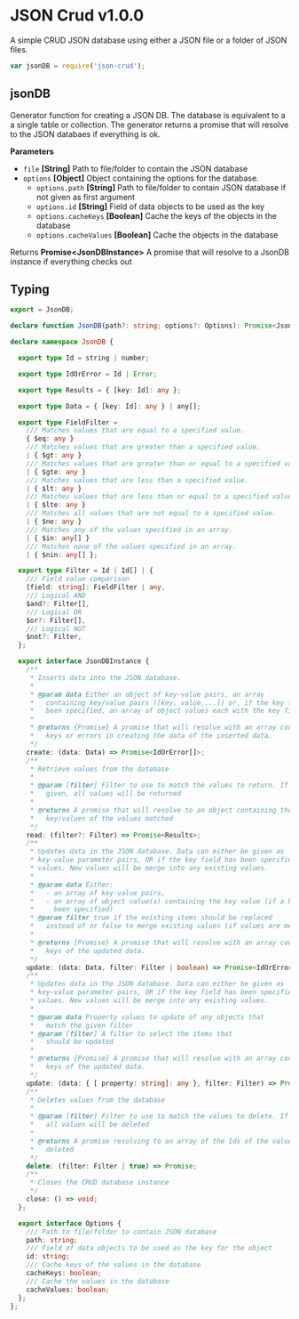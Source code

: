 JSON Crud v1.0.0
=========================
A simple CRUD JSON database using either a JSON file or a folder of JSON files.

```javascript
var jsonDB = require('json-crud');
```

## jsonDB

Generator function for creating a JSON DB. The database is equivalent to a
a single table or collection. The generator returns a promise that will
resolve to the JSON databaes if everything is ok.

**Parameters**

-   `file` **[String]** Path to file/folder to contain the JSON database
-   `options` **[Object]** Object containing the options for the database.
    -   `options.path` **[String]** Path to file/folder to contain JSON database
          if not given as first argument
    -   `options.id` **[String]** Field of data objects to be used as the key
    -   `options.cacheKeys` **[Boolean]** Cache the keys of the objects in the
          database
    -   `options.cacheValues` **[Boolean]** Cache the objects in the database

Returns **Promise&lt;JsonDBInstance&gt;** A promise that will resolve to a JsonDB
  instance if everything checks out


## Typing

```typescript
export = JsonDB;

declare function JsonDB(path?: string; options?: Options): Promise<JsonDBInstance>;

declare namespace JsonDB {

  export type Id = string | number;

  export type IdOrError = Id | Error;

  export type Results = { [key: Id]: any };

  export type Data = { [key: Id]: any } | any[];

  export type FieldFilter =
    /// Matches values that are equal to a specified value.
    { $eq: any }
    /// Matches values that are greater than a specified value.
    | { $gt: any }
    /// Matches values that are greater than or equal to a specified value.
    | { $gte: any }
    /// Matches values that are less than a specified value.
    | { $lt: any }
    /// Matches values that are less than or equal to a specified value.
    | { $lte: any }
    /// Matches all values that are not equal to a specified value.
    | { $ne: any }
    /// Matches any of the values specified in an array.
    | { $in: any[] }
    /// Matches none of the values specified in an array.
    | { $nin: any[] };

  export type Filter = Id | Id[] | {
    /// Field value comparison
    [field: string]: FieldFilter | any,
    /// Logical AND
    $and?: Filter[],
    /// Logical OR
    $or?: Filter[],
    /// Logical NOT
    $not?: Filter,
  };

  export interface JsonDBInstance {
    /**
     * Inserts data into the JSON database.
     *
     * @param data Either an object of key-value pairs, an array
     *   containing key/value pairs ([key, value,...]) or, if the key field has
     *   been specified, an array of object values each with the key field set
     *
     * @returns {Promise} A promise that will resolve with an array containing
     *   keys or errors in creating the data of the inserted data.
     */
    create: (data: Data) => Promise<IdOrError[]>;
    /**
     * Retrieve values from the database
     *
     * @param [filter] Filter to use to match the values to return. If not
     *   given, all values will be returned
     *
     * @returns A promise that will resolve to an object containing the
     *   key/values of the values matched
     */
    read: (filter?: Filter) => Promise<Results>;
    /**
     * Updates data in the JSON database. Data can either be given as
     * key-value parameter pairs, OR if the key field has been specified Object
     * values. New values will be merge into any existing values.
     *
     * @param data Either:
     *   - an array of key-value pairs,
     *   - an array of object value(s) containing the key value (if a key has
     *     been specified)
     * @param filter true if the existing items should be replaced
     *   instead of or false to merge existing values (if values are mergeable)
     *
     * @returns {Promise} A promise that will resolve with an array containing
     *   keys of the updated data.
     */
    update: (data: Data, filter: Filter | boolean) => Promise<IdOrError[]>;
    /**
     * Updates data in the JSON database. Data can either be given as
     * key-value parameter pairs, OR if the key field has been specified Object
     * values. New values will be merge into any existing values.
     *
     * @param data Property values to update of any objects that
     *   match the given filter
     * @param [filter] A filter to select the items that
     *   should be updated
     *
     * @returns {Promise} A promise that will resolve with an array containing
     *   keys of the updated data.
     */
    update: (data: { [ property: string]: any }, filter: Filter) => Promise<IdOrError[]>;
    /**
     * Deletes values from the database
     *
     * @param [filter] Filter to use to match the values to delete. If true
     *   all values will be deleted
     *
     * @returns A promise resolving to an array of the Ids of the values
     *   deleted
     */
    delete: (filter: Filter | true) => Promise;
    /**
     * Closes the CRUD database instance
     */
    close: () => void;
  };

  export interface Options {
    /// Path to file/folder to contain JSON database
    path: string;
    /// Field of data objects to be used as the key for the object
    id: string;
    /// Cache keys of the values in the database
    cacheKeys: boolean;
    /// Cache the values in the database
    cacheValues: boolean;
  };
};

```
